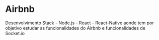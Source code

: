 # Airbnb
Desenvolvimento Stack - Node.js - React - React-Native aonde tem por objetivo estudar as funcionalidades do Airbnb e funcionalidades de Socket.io
